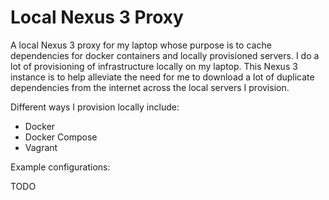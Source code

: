 # Local Nexus 3 Proxy

A local Nexus 3 proxy for my laptop whose purpose is to cache dependencies for
docker containers and locally provisioned servers.  I do a lot of provisioning
of infrastructure locally on my laptop.  This Nexus 3 instance is to help
alleviate the need for me to download a lot of duplicate dependencies from the
internet across the local servers I provision.

Different ways I provision locally include:

- Docker
- Docker Compose
- Vagrant

Example configurations:

TODO
